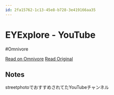 ```yaml
---
id: 2fa15762-1c13-45e8-b728-3e419166aa35
---
```


# EYExplore - YouTube
#Omnivore

[Read on Omnivore](https://omnivore.app/me/ey-explore-you-tube-190c5105238)
[Read Original](https://www.youtube.com/@eyexplore)

## Notes

streetphotoでおすすめされてたYouTubeチャンネル



